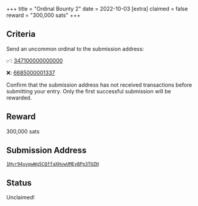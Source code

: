 +++
title = "Ordinal Bounty 2"
date = 2022-10-03
[extra]
claimed = false
reward = "300,000 sats"
+++

Criteria
--------

Send an <span class=uncommon>uncommon</span> ordinal to the submission address:

✅: [347100000000000](/ordinal/347100000000000)

❌: [6685000001337](/ordinal/6685000001337)

Confirm that the submission address has not received transactions before submitting your entry. Only the first successful submission will be rewarded.

Reward
------

300,000 sats

Submission Address
------------------

[`1Hyr94uypwWq5CQffaXHvwUMEyBPp3TUZH`](https://mempool.space/address/1Hyr94uypwWq5CQffaXHvwUMEyBPp3TUZH)

Status
------

Unclaimed!
